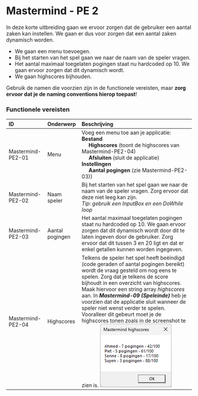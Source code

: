 # Mastermind - PE 2

In deze korte uitbreiding gaan we ervoor zorgen dat de gebruiker een aantal zaken kan instellen. We gaan er dus voor zorgen dat een aantal zaken dynamisch worden.

- We gaan een menu toevoegen.
- Bij het starten van het spel gaan we naar de naam van de speler vragen.
- Het aantal maximaal toegelaten pogingen staat nu hardcoded op 10. We gaan ervoor zorgen dat dit dynamisch wordt.
- We gaan highscores bijhouden.

Gebruik de namen die voorzien zijn in de functionele vereisten, maar **zorg ervoor dat je de naming conventions hierop toepast**!

### Functionele vereisten

| ID | Onderwerp | Beschrijving |
| :--- | :--- | :--- |
| Mastermind-PE2-01 | Menu | Voeg een menu toe aan je applicatie:<br>**Bestand<br>&nbsp;&nbsp;&nbsp;&nbsp;&nbsp;Highscores** (toont de highscores van Mastermind-PE2-04)<br>&nbsp;&nbsp;&nbsp;&nbsp;&nbsp;**Afsluiten** (sluit de applicatie)<br>**Instellingen<br>&nbsp;&nbsp;&nbsp;&nbsp;&nbsp;Aantal pogingen** (zie Mastermind-PE2-03)) |
| Mastermind-PE2-02 | Naam speler | Bij het starten van het spel gaan we naar de naam van de speler vragen. Zorg ervoor dat deze niet leeg kan zijn.<br>*Tip: gebruik een InputBox en een DoWhile loop* |
| Mastermind-PE2-03 | Aantal pogingen | Het aantal maximaal toegelaten pogingen staat nu hardcoded op 10. We gaan ervoor zorgen dat dit dynamisch wordt door dit te laten ingeven door de gebruiker. Zorg ervoor dat dit tussen 3 en 20 ligt en dat er enkel getallen kunnen worden ingegeven.|
| Mastermind-PE2-04 | Highscores | Telkens de speler het spel heeft beëindigd (code geraden of aantal pogingen bereikt) wordt de vraag gesteld om nog eens te spelen. Zorg dat je telkens de score bijhoudt in een overzicht van highscores. Maak hiervoor een string array *highscores* aan. In ***Mastermind-09 (Speleinde)*** heb je voorzien dat de applicatie sluit wanneer de speler niet wenst verder te spelen. Vooralleer dit gebeurt moet je de highscores tonen zoals in de screenshot te zien is. ![](./media/image1.png) |